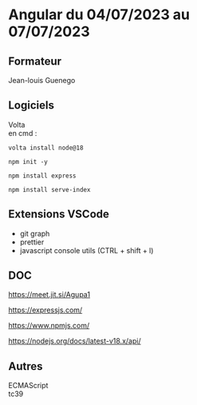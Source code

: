 # Angular du 04/07/2023 au 07/07/2023

## Formateur

Jean-louis Guenego

## Logiciels

Volta\
en cmd :

```
volta install node@18
```

```
npm init -y
```

```
npm install express
```

```
npm install serve-index
```

## Extensions VSCode

- git graph
- prettier
- javascript console utils (CTRL + shift + l)

## DOC

https://meet.jit.si/Agupa1

https://expressjs.com/

https://www.npmjs.com/

https://nodejs.org/docs/latest-v18.x/api/

## Autres

ECMAScript\
tc39
